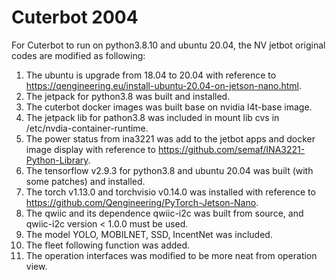 # Cuterbot 2004 
For Cuterbot to run on python3.8.10 and ubuntu 20.04, the NV jetbot original codes are modified as following:
1. The ubuntu is upgrade from 18.04 to 20.04 with reference to https://qengineering.eu/install-ubuntu-20.04-on-jetson-nano.html.
2. The jetpack for python3.8 was built and installed.
3. The cuterbot docker images was built base on nvidia l4t-base image. 
4. The jetpack lib for pathon3.8 was included in mount lib cvs in /etc/nvdia-container-runtime.
5. The power status from ina3221 was add to the jetbot apps and docker image display with reference to https://github.com/semaf/INA3221-Python-Library.
6. The tensorflow v2.9.3 for python3.8 and ubuntu 20.04 was built (with some patches) and installed.
7. The torch v1.13.0 and torchvisio v0.14.0 was installed with reference to https://github.com/Qengineering/PyTorch-Jetson-Nano.
8. The qwiic and its dependence qwiic-i2c was built from source, and qwiic-i2c version < 1.0.0 must be used.
9. The model YOLO, MOBILNET, SSD, IncentNet was included.
10. The fleet following function was added.
11. The operation interfaces was modified to be more neat from operation view.


